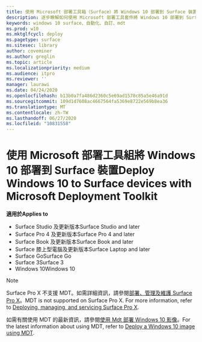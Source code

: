 ```yaml
---
title: 使用 Microsoft 部署工具箱（Surface）將 Windows 10 部署到 Surface 裝置
description: 逐步瞭解如何使用 Microsoft 部署工具套件將 Windows 10 部署到 Surface 裝置的建議程式。
keywords: windows 10 surface、自動化、自訂、mdt
ms.prod: w10
ms.mktglfcycl: deploy
ms.pagetype: surface
ms.sitesec: library
author: coveminer
ms.author: greglin
ms.topic: article
ms.localizationpriority: medium
ms.audience: itpro
ms.reviewer: ''
manager: laurawi
ms.date: 04/24/2020
ms.openlocfilehash: b13b0a7fa486d2360c5e69ad1578c85a5e46a91d
ms.sourcegitcommit: 109d1d7608ac4667564fa5369e8722e569b8ea36
ms.translationtype: MT
ms.contentlocale: zh-TW
ms.lasthandoff: 06/27/2020
ms.locfileid: "10831558"
---
```

# <span data-ttu-id="acb1a-104">使用 Microsoft 部署工具組將 Windows 10 部署到 Surface 裝置</span><span class="sxs-lookup"><span data-stu-id="acb1a-104">Deploy Windows 10 to Surface devices with Microsoft Deployment Toolkit</span></span>

**<span data-ttu-id="acb1a-105">適用於</span><span class="sxs-lookup"><span data-stu-id="acb1a-105">Applies to</span></span>**

- <span data-ttu-id="acb1a-106">Surface Studio 及更新版本</span><span class="sxs-lookup"><span data-stu-id="acb1a-106">Surface Studio and later</span></span>
- <span data-ttu-id="acb1a-107">Surface Pro 4 及更新版本</span><span class="sxs-lookup"><span data-stu-id="acb1a-107">Surface Pro 4 and later</span></span>
- <span data-ttu-id="acb1a-108">Surface Book 及更新版本</span><span class="sxs-lookup"><span data-stu-id="acb1a-108">Surface Book and later</span></span>
- <span data-ttu-id="acb1a-109">Surface 膝上型電腦及更新版本</span><span class="sxs-lookup"><span data-stu-id="acb1a-109">Surface Laptop and later</span></span>
- <span data-ttu-id="acb1a-110">Surface Go</span><span class="sxs-lookup"><span data-stu-id="acb1a-110">Surface Go</span></span>
- <span data-ttu-id="acb1a-111">Surface 3</span><span class="sxs-lookup"><span data-stu-id="acb1a-111">Surface 3</span></span>
- <span data-ttu-id="acb1a-112">Windows 10</span><span class="sxs-lookup"><span data-stu-id="acb1a-112">Windows 10</span></span>

> [!NOTE]
> <span data-ttu-id="acb1a-113">Surface Pro X 不支援 MDT。如需詳細資訊，請參閱[部署、管理及維護 Surface Pro X](surface-pro-arm-app-management.md)。</span><span class="sxs-lookup"><span data-stu-id="acb1a-113">MDT is not supported on Surface Pro X. For more information, refer to [Deploying, managing, and servicing Surface Pro X](surface-pro-arm-app-management.md).</span></span>

<span data-ttu-id="acb1a-114">如需有關使用 MDT 的最新資訊，請參閱[使用 Mdt 部署 Windows 10 影像](https://docs.microsoft.com/windows/deployment/deploy-windows-mdt/deploy-a-windows-10-image-using-mdt)。</span><span class="sxs-lookup"><span data-stu-id="acb1a-114">For the latest information about using MDT, refer to [Deploy a Windows 10 image using MDT](https://docs.microsoft.com/windows/deployment/deploy-windows-mdt/deploy-a-windows-10-image-using-mdt).</span></span>

